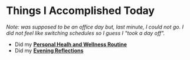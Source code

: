 # Things I Accomplished Today

_Note: was supposed to be an office day but, last minute, I could not go. I did not feel like switching schedules so I guess I "took a day off"._

- Did my **[Personal Healh and Wellness Routine](../../routines/2024/personal-health-and-wellness-routine/personal-health-and-wellness-routine-2024-week-5.md)**
- Did my **[Evening Reflections](../../routines/evening-reflections.md)**
